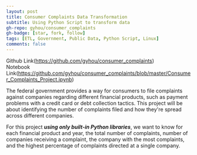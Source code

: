 ```yaml
---
layout: post
title: Consumer Complaints Data Transformation
subtitle: Using Python Script to transform data
gh-repo: gyhou/consumer_complaints
gh-badge: [star, fork, follow]
tags: [ETL, Government, Public Data, Python Script, Linux]
comments: false
---
```

Github Link(https://github.com/gyhou/consumer_complaints)
<br>
Notebook Link(https://github.com/gyhou/consumer_complaints/blob/master/Consumer_Complaints_Project.ipynb)

The federal government provides a way for consumers to file complaints against companies regarding different financial products, such as payment problems with a credit card or debt collection tactics. This project will be about identifying the number of complaints filed and how they're spread across different companies. 

For this project ***using only built-in Python libraries***, we want to know for each financial product and year, the total number of complaints, number of companies receiving a complaint, the company with the most complaints, and the highest percentage of complaints directed at a single company.
